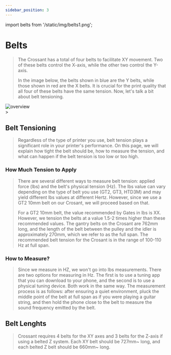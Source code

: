 ```yaml
---
sidebar_position: 3
---
```


import belts from '/static/img/belts1.png';

# Belts

>The Crossant has a total of four belts to facilitate XY movement. Two of these belts control the X-axis, while the other two control the Y-axis.
>
>In the image below, the belts shown in blue are the Y belts, while those shown in red are the X belts. It is crucial for the print quality that all four of these belts have the same tension. Now, let's talk a bit about belt tensioning.
>
<div style={{textAlign: 'center'}}>
  <img src={belts} alt="overview" style={{width: 600, opacity: 1}}/>
  </div>
>

## Belt Tensioning
>Regardless of the type of printer you use, belt tension plays a significant role in your printer's performance. On this page, we will explain how tight the belt should be, how to measure the tension, and what can happen if the belt tension is too low or too high.

### How Much Tension to Apply
>There are several different ways to measure belt tension: applied force (lbs) and the belt's physical tension (Hz). The lbs value can vary depending on the type of belt you use (GT2, GT3, HTD3M) and may yield different lbs values at different Hertz. However, since we use a GT2 10mm belt on our Crosant, we will proceed based on that.
>
>For a GT2 10mm belt, the value recommended by Gates in lbs is XX. However, we tension the belts at a value 1.5-2 times higher than these recommended values. The gantry belts on the Crosant are 762mm long, and the length of the belt between the pulley and the idler is approximately 270mm, which we refer to as the full span. The recommended belt tension for the Crosant is in the range of 100-110 Hz at full span.

### How to Measure?
>Since we measure in HZ, we won't go into lbs measurements. There are two options for measuring in Hz. The first is to use a tuning app that you can download to your phone, and the second is to use a physical tuning device. Both work in the same way. The measurement process is as follows: after ensuring a quiet environment, pluck the middle point of the belt at full span as if you were playing a guitar string, and then hold the phone close to the belt to measure the sound frequency emitted by the belt.

## Belt Lenghts
>Crossant requires 4 belts for the XY axes and 3 belts for the Z-axis if using a belted Z system. Each XY belt should be 727mm~ long, and each belted Z belt should be 660mm~ long.